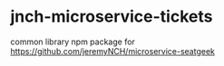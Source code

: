 # jnch-microservice-tickets

common library npm package for https://github.com/jeremyNCH/microservice-seatgeek
